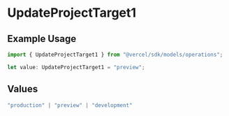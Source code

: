 # UpdateProjectTarget1

## Example Usage

```typescript
import { UpdateProjectTarget1 } from "@vercel/sdk/models/operations";

let value: UpdateProjectTarget1 = "preview";
```

## Values

```typescript
"production" | "preview" | "development"
```